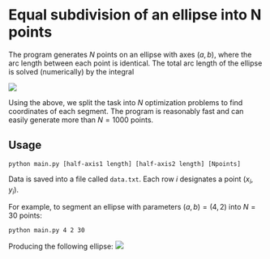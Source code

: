 # Equal subdivision of an ellipse into N points
The program generates $N$ points on an ellipse with axes $(a, b)$, where the arc length between each point is identical.
The total arc length of the ellipse is solved (numerically) by the integral

![](https://raw.githubusercontent.com/philipwastakenwastaken/ellipsetools/main/images/arc_length_formula.png)

Using the above, we split the task into $N$ optimization problems to find coordinates of each segment.
The program is reasonably fast and can easily generate more than $N = 1000$ points.


## Usage

```
python main.py [half-axis1 length] [half-axis2 length] [Npoints]
```
Data is saved into a file called `data.txt`. Each row $i$ designates a point $(x_i, y_i)$.

For example, to segment an ellipse with parameters $(a, b) = (4, 2)$ into $N = 30$ points:
```
python main.py 4 2 30
```

Producing the following ellipse:
![](https://raw.githubusercontent.com/philipwastakenwastaken/ellipsetools/main/images/ellipse.png)

